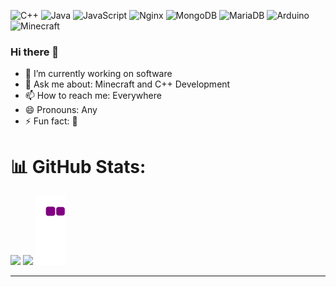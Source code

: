 
![C++](https://img.shields.io/badge/c++-%2300599C.svg?style=for-the-badge&logo=c%2B%2B&logoColor=white) ![Java](https://img.shields.io/badge/java-%23ED8B00.svg?style=for-the-badge&logo=gradle&logoColor=white) ![JavaScript](https://img.shields.io/badge/javascript-%23323330.svg?style=for-the-badge&logo=javascript&logoColor=%23F7DF1E) ![Nginx](https://img.shields.io/badge/nginx-%23009639.svg?style=for-the-badge&logo=nginx&logoColor=white) ![MongoDB](https://img.shields.io/badge/MongoDB-%234ea94b.svg?style=for-the-badge&logo=mongodb&logoColor=white) ![MariaDB](https://img.shields.io/badge/MariaDB-003545?style=for-the-badge&logo=mariadb&logoColor=white) ![Arduino](https://img.shields.io/badge/-Arduino-00979D?style=for-the-badge&logo=Arduino&logoColor=white) ![Minecraft](https://img.shields.io/badge/Paper%2FForge%2FFabric-%236441A4?style=for-the-badge&logo=minecraft&logoColor=white)

### Hi there 👋
- 🔭 I’m currently working on software
- 💬 Ask me about: Minecraft and C++ Development
- 📫 How to reach me: Everywhere
- 😄 Pronouns: Any
- ⚡ Fun fact: :shark:

# 📊 GitHub Stats:
![](https://github-readme-streak-stats.herokuapp.com/?user=wolfi3654&theme=dark&hide_border=false)
![](https://github-readme-stats.vercel.app/api/top-langs/?username=wolfi3654&theme=dark&hide_border=false&include_all_commits=true&count_private=true&layout=compact)
![Snake](https://github.com/wolfi3654/wolfi3654/blob/output/github-contribution-grid-snake.gif)

---
